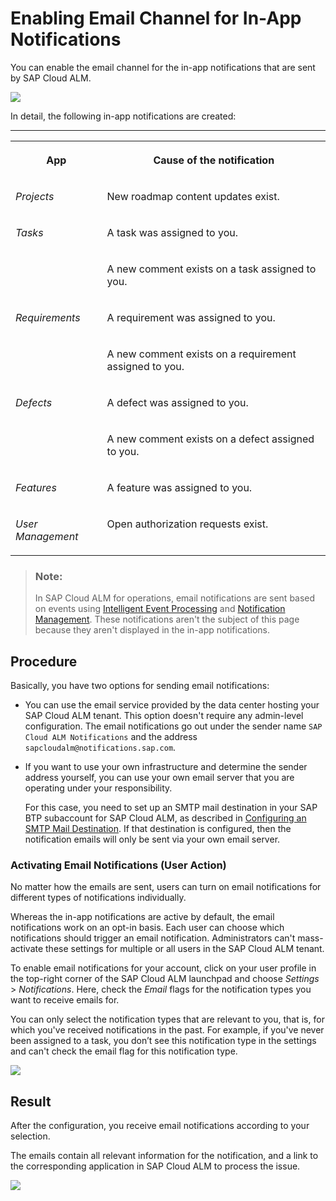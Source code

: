 <!-- loiofbd50d1ee4694e4eb1e94e387a28ec7f -->

# Enabling Email Channel for In-App Notifications

You can enable the email channel for the in-app notifications that are sent by SAP Cloud ALM.

![](images/Screenshot_Enabling_Email_Channel_for_SAP_Cloud_ALM_In-app_Notifications_1_d147bf0.png)

In detail, the following in-app notifications are created:

****


<table>
<tr>
<th valign="top">

App

</th>
<th valign="top">

Cause of the notification

</th>
</tr>
<tr>
<td valign="top">

*Projects* 

</td>
<td valign="top">

New roadmap content updates exist.

</td>
</tr>
<tr>
<td valign="top" rowspan="2">

*Tasks* 

</td>
<td valign="top">

A task was assigned to you.

</td>
</tr>
<tr>
<td valign="top">

A new comment exists on a task assigned to you.

</td>
</tr>
<tr>
<td valign="top" rowspan="2">

*Requirements* 

</td>
<td valign="top">

A requirement was assigned to you.

</td>
</tr>
<tr>
<td valign="top">

A new comment exists on a requirement assigned to you.

</td>
</tr>
<tr>
<td valign="top" rowspan="2">

*Defects* 

</td>
<td valign="top">

A defect was assigned to you.

</td>
</tr>
<tr>
<td valign="top">

A new comment exists on a defect assigned to you.

</td>
</tr>
<tr>
<td valign="top">

*Features* 

</td>
<td valign="top">

A feature was assigned to you.

</td>
</tr>
<tr>
<td valign="top">

*User Management* 

</td>
<td valign="top">

Open authorization requests exist.

</td>
</tr>
</table>

> ### Note:  
> In SAP Cloud ALM for operations, email notifications are sent based on events using [Intelligent Event Processing](https://help.sap.com/docs/cloud-alm/applicationhelp/intelligent-event-processing) and [Notification Management](https://help.sap.com/docs/cloud-alm/applicationhelp/notification-management). These notifications aren't the subject of this page because they aren't displayed in the in-app notifications.



<a name="loiofbd50d1ee4694e4eb1e94e387a28ec7f__section_sxg_srj_5bc"/>

## Procedure

Basically, you have two options for sending email notifications:

-   You can use the email service provided by the data center hosting your SAP Cloud ALM tenant. This option doesn't require any admin-level configuration. The email notifications go out under the sender name `SAP Cloud ALM Notifications` and the address `sapcloudalm@notifications.sap.com`.

-   If you want to use your own infrastructure and determine the sender address yourself, you can use your own email server that you are operating under your responsibility.

    For this case, you need to set up an SMTP mail destination in your SAP BTP subaccount for SAP Cloud ALM, as described in [Configuring an SMTP Mail Destination](https://help.sap.com/docs/build-work-zone-standard-edition/sap-build-work-zone-standard-edition/configuring-smtp-mail-destination). If that destination is configured, then the notification emails will only be sent via your own email server.




### Activating Email Notifications \(User Action\)

No matter how the emails are sent, users can turn on email notifications for different types of notifications individually.

Whereas the in-app notifications are active by default, the email notifications work on an opt-in basis. Each user can choose which notifications should trigger an email notification. Administrators can't mass-activate these settings for multiple or all users in the SAP Cloud ALM tenant.

To enable email notifications for your account, click on your user profile in the top-right corner of the SAP Cloud ALM launchpad and choose *Settings* \> *Notifications*. Here, check the *Email* flags for the notification types you want to receive emails for.

You can only select the notification types that are relevant to you, that is, for which you've received notifications in the past. For example, if you've never been assigned to a task, you don’t see this notification type in the settings and can't check the email flag for this notification type.

![](images/Screenshot_Enabling_Email_Channel_for_SAP_Cloud_ALM_In-app_Notifications_2_2feae19.png)



<a name="loiofbd50d1ee4694e4eb1e94e387a28ec7f__section_tyw_d5b_kbc"/>

## Result

After the configuration, you receive email notifications according to your selection.

The emails contain all relevant information for the notification, and a link to the corresponding application in SAP Cloud ALM to process the issue.

![](images/Screenshot_Enabling_Email_Channel_for_SAP_Cloud_ALM_In-app_Notifications_3_fe2a9de.png)

